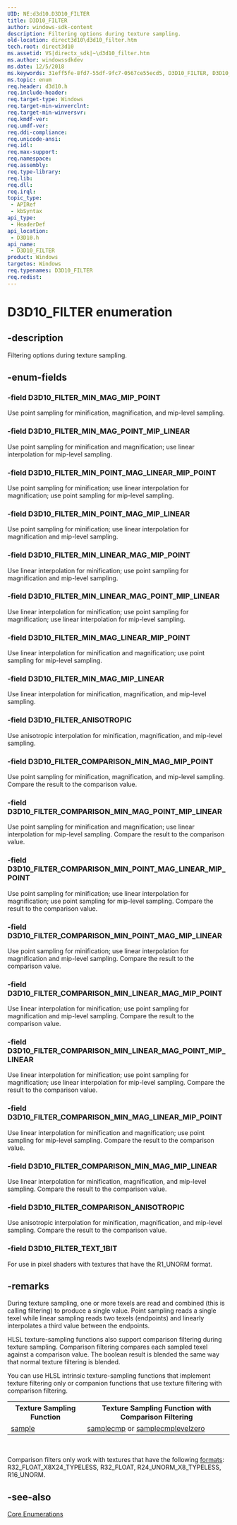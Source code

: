 ```yaml
---
UID: NE:d3d10.D3D10_FILTER
title: D3D10_FILTER
author: windows-sdk-content
description: Filtering options during texture sampling.
old-location: direct3d10\d3d10_filter.htm
tech.root: direct3d10
ms.assetid: VS|directx_sdk|~\d3d10_filter.htm
ms.author: windowssdkdev
ms.date: 12/5/2018
ms.keywords: 31eff5fe-8fd7-55df-9fc7-0567ce55ecd5, D3D10_FILTER, D3D10_FILTER enumeration [Direct3D 10], D3D10_FILTER_ANISOTROPIC, D3D10_FILTER_COMPARISON_ANISOTROPIC, D3D10_FILTER_COMPARISON_MIN_LINEAR_MAG_MIP_POINT, D3D10_FILTER_COMPARISON_MIN_LINEAR_MAG_POINT_MIP_LINEAR, D3D10_FILTER_COMPARISON_MIN_MAG_LINEAR_MIP_POINT, D3D10_FILTER_COMPARISON_MIN_MAG_MIP_LINEAR, D3D10_FILTER_COMPARISON_MIN_MAG_MIP_POINT, D3D10_FILTER_COMPARISON_MIN_MAG_POINT_MIP_LINEAR, D3D10_FILTER_COMPARISON_MIN_POINT_MAG_LINEAR_MIP_POINT, D3D10_FILTER_COMPARISON_MIN_POINT_MAG_MIP_LINEAR, D3D10_FILTER_MIN_LINEAR_MAG_MIP_POINT, D3D10_FILTER_MIN_LINEAR_MAG_POINT_MIP_LINEAR, D3D10_FILTER_MIN_MAG_LINEAR_MIP_POINT, D3D10_FILTER_MIN_MAG_MIP_LINEAR, D3D10_FILTER_MIN_MAG_MIP_POINT, D3D10_FILTER_MIN_MAG_POINT_MIP_LINEAR, D3D10_FILTER_MIN_POINT_MAG_LINEAR_MIP_POINT, D3D10_FILTER_MIN_POINT_MAG_MIP_LINEAR, D3D10_FILTER_TEXT_1BIT, d3d10/D3D10_FILTER, d3d10/D3D10_FILTER_ANISOTROPIC, d3d10/D3D10_FILTER_COMPARISON_ANISOTROPIC, d3d10/D3D10_FILTER_COMPARISON_MIN_LINEAR_MAG_MIP_POINT, d3d10/D3D10_FILTER_COMPARISON_MIN_LINEAR_MAG_POINT_MIP_LINEAR, d3d10/D3D10_FILTER_COMPARISON_MIN_MAG_LINEAR_MIP_POINT, d3d10/D3D10_FILTER_COMPARISON_MIN_MAG_MIP_LINEAR, d3d10/D3D10_FILTER_COMPARISON_MIN_MAG_MIP_POINT, d3d10/D3D10_FILTER_COMPARISON_MIN_MAG_POINT_MIP_LINEAR, d3d10/D3D10_FILTER_COMPARISON_MIN_POINT_MAG_LINEAR_MIP_POINT, d3d10/D3D10_FILTER_COMPARISON_MIN_POINT_MAG_MIP_LINEAR, d3d10/D3D10_FILTER_MIN_LINEAR_MAG_MIP_POINT, d3d10/D3D10_FILTER_MIN_LINEAR_MAG_POINT_MIP_LINEAR, d3d10/D3D10_FILTER_MIN_MAG_LINEAR_MIP_POINT, d3d10/D3D10_FILTER_MIN_MAG_MIP_LINEAR, d3d10/D3D10_FILTER_MIN_MAG_MIP_POINT, d3d10/D3D10_FILTER_MIN_MAG_POINT_MIP_LINEAR, d3d10/D3D10_FILTER_MIN_POINT_MAG_LINEAR_MIP_POINT, d3d10/D3D10_FILTER_MIN_POINT_MAG_MIP_LINEAR, d3d10/D3D10_FILTER_TEXT_1BIT, direct3d10.d3d10_filter
ms.topic: enum
req.header: d3d10.h
req.include-header: 
req.target-type: Windows
req.target-min-winverclnt: 
req.target-min-winversvr: 
req.kmdf-ver: 
req.umdf-ver: 
req.ddi-compliance: 
req.unicode-ansi: 
req.idl: 
req.max-support: 
req.namespace: 
req.assembly: 
req.type-library: 
req.lib: 
req.dll: 
req.irql: 
topic_type:
 - APIRef
 - kbSyntax
api_type:
 - HeaderDef
api_location:
 - D3D10.h
api_name:
 - D3D10_FILTER
product: Windows
targetos: Windows
req.typenames: D3D10_FILTER
req.redist: 
---
```


# D3D10_FILTER enumeration


## -description


Filtering options during texture sampling.


## -enum-fields




### -field D3D10_FILTER_MIN_MAG_MIP_POINT

Use point sampling for minification, magnification, and mip-level sampling.


### -field D3D10_FILTER_MIN_MAG_POINT_MIP_LINEAR

Use point sampling for minification and magnification; use linear interpolation for mip-level sampling.


### -field D3D10_FILTER_MIN_POINT_MAG_LINEAR_MIP_POINT

Use point sampling for minification; use linear interpolation for magnification; use point sampling for mip-level sampling.


### -field D3D10_FILTER_MIN_POINT_MAG_MIP_LINEAR

Use point sampling for minification; use linear interpolation for magnification and mip-level sampling.


### -field D3D10_FILTER_MIN_LINEAR_MAG_MIP_POINT

Use linear interpolation for minification; use point sampling for magnification and mip-level sampling.


### -field D3D10_FILTER_MIN_LINEAR_MAG_POINT_MIP_LINEAR

Use linear interpolation for minification; use point sampling for magnification; use linear interpolation for mip-level sampling.


### -field D3D10_FILTER_MIN_MAG_LINEAR_MIP_POINT

Use linear interpolation for minification and magnification; use point sampling for mip-level sampling.


### -field D3D10_FILTER_MIN_MAG_MIP_LINEAR

Use linear interpolation for minification, magnification, and mip-level sampling.


### -field D3D10_FILTER_ANISOTROPIC

Use anisotropic interpolation for minification, magnification, and mip-level sampling.


### -field D3D10_FILTER_COMPARISON_MIN_MAG_MIP_POINT

Use point sampling for minification, magnification, and mip-level sampling. Compare the result to the comparison value.


### -field D3D10_FILTER_COMPARISON_MIN_MAG_POINT_MIP_LINEAR

Use point sampling for minification and magnification; use linear interpolation for mip-level sampling. Compare the result to the comparison value.


### -field D3D10_FILTER_COMPARISON_MIN_POINT_MAG_LINEAR_MIP_POINT

Use point sampling for minification; use linear interpolation for magnification; use point sampling for mip-level sampling. Compare the result to the comparison value.


### -field D3D10_FILTER_COMPARISON_MIN_POINT_MAG_MIP_LINEAR

Use point sampling for minification; use linear interpolation for magnification and mip-level sampling. Compare the result to the comparison value.


### -field D3D10_FILTER_COMPARISON_MIN_LINEAR_MAG_MIP_POINT

Use linear interpolation for minification; use point sampling for magnification and mip-level sampling. Compare the result to the comparison value.


### -field D3D10_FILTER_COMPARISON_MIN_LINEAR_MAG_POINT_MIP_LINEAR

Use linear interpolation for minification; use point sampling for magnification; use linear interpolation for mip-level sampling. Compare the result to the comparison value.


### -field D3D10_FILTER_COMPARISON_MIN_MAG_LINEAR_MIP_POINT

Use linear interpolation for minification and magnification; use point sampling for mip-level sampling. Compare the result to the comparison value.


### -field D3D10_FILTER_COMPARISON_MIN_MAG_MIP_LINEAR

Use linear interpolation for minification, magnification, and mip-level sampling. Compare the result to the comparison value.


### -field D3D10_FILTER_COMPARISON_ANISOTROPIC

Use anisotropic interpolation for minification, magnification, and mip-level sampling. Compare the result to the comparison value.


### -field D3D10_FILTER_TEXT_1BIT

For use in pixel shaders with textures that have the R1_UNORM format.


## -remarks



During texture sampling, one or more texels are read and combined (this is calling filtering) to produce a single value. Point sampling reads a single texel while linear sampling reads two texels (endpoints) and linearly interpolates a third value between the endpoints.

HLSL texture-sampling functions also support comparison filtering during texture sampling. Comparison filtering compares each sampled texel against a comparison value. The boolean result is blended the same way that normal texture filtering is blended.

You can use HLSL intrinsic texture-sampling functions that implement texture filtering only or companion functions that use texture filtering with comparison filtering.

<table>
<tr>
<th>Texture Sampling Function</th>
<th>Texture Sampling Function with Comparison Filtering</th>
</tr>
<tr>
<td>
<a href="https://msdn.microsoft.com/en-us/library/Bb509695(v=VS.85).aspx">sample</a>
</td>
<td>
<a href="https://msdn.microsoft.com/en-us/library/Bb509696(v=VS.85).aspx">samplecmp</a> or <a href="https://msdn.microsoft.com/en-us/library/Bb509697(v=VS.85).aspx">samplecmplevelzero</a>
</td>
</tr>
</table>
 

Comparison filters only work with textures that have the following <a href="https://msdn.microsoft.com/en-us/library/Bb173059(v=VS.85).aspx">formats</a>: R32_FLOAT_X8X24_TYPELESS, R32_FLOAT, R24_UNORM_X8_TYPELESS, R16_UNORM.




## -see-also




<a href="https://msdn.microsoft.com/en-us/library/Bb205150(v=VS.85).aspx">Core Enumerations</a>
 

 

